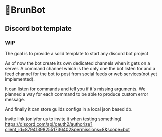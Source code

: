 # 🥐BrunBot

## Discord bot template 
### WIP

The goal is to provide a solid template to start any discord bot project

As of now the bot create its own dedicated channels when it gets on a server.
A command channel which is the only one the bot listen for and a feed channel for the bot to post from social feeds or web services(not yet implemented).

It can listen for commands and tell you if it's missing arguments. We planned a way for each command to be able to produce custom error message.

And finally it can store guilds configs in a local json based db.

Invite link (onlyfor us to invite it when testing something) https://discord.com/api/oauth2/authorize?client_id=879413982551736402&permissions=8&scope=bot
